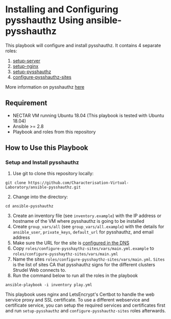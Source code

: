 # Installing and Configuring pysshauthz Using ansible-pysshauthz

This playbook will configure and install pysshauthz.
It contains 4 separate roles:
1. [setup-server](roles/setup-server/README.md)
2. [setup-nginx](roles/setup-nginx/README.md)
3. [setup-pysshauthz](roles/setup-pysshauthz/README.md)
4. [configure-pysshauthz-sites](roles/configure-pysshauthz-sites/README.md)

More information on pysshauthz [here](https://gitlab.erc.monash.edu.au/hpc-team/pysshauthz)

## Requirement
* NECTAR VM running Ubuntu 18.04 (This playbook is tested with Ubuntu 18.04)
* Ansible >= 2.8
* Playbook and roles from this repository

## How to Use this Playbook
### Setup and Install pysshauthz
1. Use git to clone this repository locally: 
```
git clone https://github.com/Characterisation-Virtual-Laboratory/ansible-pysshauthz.git
```
2. Change into the directory: 
```
cd ansible-pysshauthz
```
3. Create an inventory file (see `inventory.example`) with the IP address or hostname of the VM where pysshauthz is going to be installed
4. Create  `group_vars/all` (see `group_vars/all.example`) with the details for `ansible_user`, `private_keys`, `default_url` for pysshauthz, and email address
5. Make sure the URL for the site is [configured in the DNS](roles/setup-nginx/README.md)
6. Copy `roles/configure-pysshaythz-sites/vars/main.yml.example` to `roles/configure-pysshaythz-sites/vars/main.yml`
7. Name the sites `roles/configure-pysshaythz-sites/vars/main.yml`. `Sites` is the list of sites CA that pysshauthz signs for the different clusters Strudel Web connects to.
7. Run the command below to run all the roles in the playbook
``` 
ansible-playbook -i inventory play.yml
```

This playbook uses nginx and LetsEncrypt's Certbot to handle the web service proxy and SSL certificate.
To use a different webservice and certificate service, you can setup the required services and certificates first and run `setup-pysshauthz` and `configure-pysshauthz-sites` roles afterwards.
